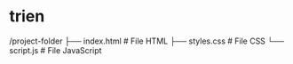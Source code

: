 # trien
/project-folder
  ├── index.html          # File HTML
  ├── styles.css          # File CSS
  └── script.js           # File JavaScript
